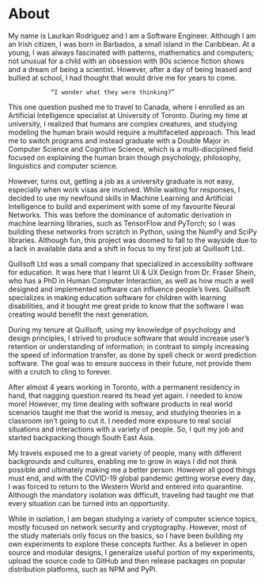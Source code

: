 # About


My name is Laurkan Rodriguez and I am a Software Engineer. Although I am an Irish citizen, I was born in Barbados, a small island in the Caribbean. At a young, I was always fascinated with patterns, mathematics and computers; not unusual for a child with an obsession with 90s science fiction shows and a dream of being a scientist. However, after a day of being teased and bullied at school, I had thought that would drive me for years to come. 

				“I wonder what they were thinking?” 

This one question pushed me to travel to Canada, where I enrolled as an Artificial Intelligence specialist at University of Toronto. During my time at university, I realized that humans are complex creatures, and studying modeling the human brain would require a multifaceted approach. This lead me to switch programs and instead graduate with a Double Major in Computer Science and Cognitive Science, which is a multi-disciplined field focused on explaining the human brain though psychology, philosophy, linguistics and computer science.

However, turns out, getting a job as a university graduate is not easy, especially when work visas are involved. While waiting for responses, I decided to use my newfound skills in Machine Learning and Artificial Intelligence to build and experiment with some of my favourite Neural Networks. This was before the dominance of automatic derivation in machine learning libraries, such as TensorFlow and PyTorch; so I was building these networks from scratch in Python, using the NumPy and SciPy libraries. Although fun, this project was doomed to fall to the wayside due to a lack in available data and a shift in focus to my first job at Quillsoft Ltd..

Quillsoft Ltd was a small company that specialized in accessibility software for education. It was here that I learnt UI & UX Design from Dr. Fraser Shein, who has a PhD in Human Computer Interaction, as well as how much a well designed and implemented software can influence people’s lives. Quillsoft specializes in making education software for children with learning disabilities, and it bought me great pride to know that the software I was creating would benefit the next generation. 

During my tenure at Quillsoft, using my knowledge of psychology and design principles, I strived to produce software that would increase user’s retention or understanding of information; in contrast to simply increasing the speed of information transfer, as done by spell check or word prediction software. The goal was to ensure success in their future, not provide them with a crutch to cling to forever.

After almost 4 years working in Toronto, with a permanent residency in hand, that nagging question reared its head yet again. I needed to know more! However, my time dealing with software products in real world scenarios taught me that the world is messy, and studying theories in a classroom isn’t going to cut it. I needed more exposure to real social situations and interactions with a variety of people. So, I quit my job and started backpacking though South East Asia.

My travels exposed me to a great variety of people, many with different backgrounds and cultures, enabling me to grow in ways I did not think possible and ultimately making me a better person. However all good things must end, and with the COVID-19 global pandemic getting worse every day, I was forced to return to the Western World and entered into quarantine. Although the mandatory isolation was difficult, traveling had taught me that every situation can be turned into an opportunity. 

While in isolation, I am began studying a variety of computer science topics, mostly focused on network security and cryptography. However, most of the study materials only focus on the basics, so I have been building my own experiments to explore these concepts further. As a believer in open source and modular designs, I generalize useful portion of my experiments, upload the source code to GitHub and then release packages on popular distribution platforms, such as NPM and PyPi.
